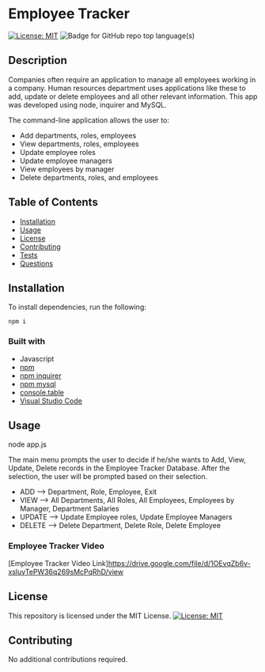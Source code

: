 # Employee Tracker

[![License: MIT](https://img.shields.io/badge/License-MIT-yellow.svg)](https://opensource.org/licenses/MIT) ![Badge for GitHub repo top language(s)](https://img.shields.io/badge/-JavaScript-blue)  


## Description

Companies often require an application to manage all employees working in a company. Human resources department uses applications like these to add, update or delete employees and all other relevant information. This app was developed using node, inquirer and MySQL.

The command-line application allows the user to:
* Add departments, roles, employees
* View departments, roles, employees
* Update employee roles
* Update employee managers
* View employees by manager
* Delete departments, roles, and employees

## Table of Contents
* [Installation](#installation)
* [Usage](#usage)
* [License](#license)
* [Contributing](#contributing)
* [Tests](#tests)
* [Questions](#questions)


## Installation

To install dependencies, run the following:

```
npm i
```

### Built with
* Javascript
* [npm](https://nodejs.org/en/)
* [npm inquirer](https://www.npmjs.com/package/inquirer)
* [npm mysql](https://www.npmjs.com/package/mysql)
* [console.table](https://www.npmjs.com/package/console.table)
* [Visual Studio Code](code.visualstudio.com)


## Usage

node app.js

The main menu prompts the user to decide if he/she wants to Add, View, Update, Delete records in the Employee Tracker Database.  After the selection, the user will be prompted based on their selection.

* ADD --> Department, Role, Employee, Exit
* VIEW --> All Departments, All Roles, All Employees, Employees by Manager, Department Salaries
* UPDATE --> Update Employee roles, Update Employee Managers
* DELETE --> Delete Department, Delete Role, Delete Employee

### Employee Tracker Video
[Employee Tracker Video Link]https://drive.google.com/file/d/1OEvqZb6v-xsluyTePW36q269sMcPqRhD/view


## License


This repository is licensed under the MIT License.
[![License: MIT](https://img.shields.io/badge/License-MIT-yellow.svg)](https://opensource.org/licenses/MIT)


## Contributing

No additional contributions required.
